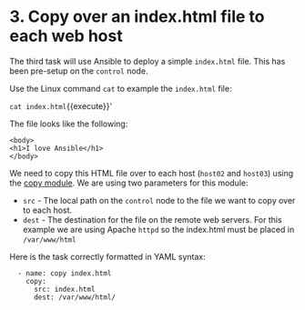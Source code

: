 # 3. Copy over an index.html file to each web host

The third task will use Ansible to deploy a simple `index.html` file.  This has been pre-setup on the `control` node.

Use the Linux command `cat` to example the `index.html` file:  

`cat index.html`{{execute}}'

The file looks like the following:

```
<body>
<h1>I love Ansible</h1>
</body>
```

We need to copy this HTML file over to each host (`host02` and `host03`) using the [copy module](https://docs.ansible.com/ansible/latest/modules/copy_module.html).  We are using two parameters for this module:

- `src` -  The local path on the `control` node to the file we want to copy over to each host.
- `dest` - The destination for the file on the remote web servers.  For this example we are using Apache `httpd` so the index.html must be placed in `/var/www/html`

Here is the task correctly formatted in YAML syntax:

```
  - name: copy index.html
    copy:
      src: index.html
      dest: /var/www/html/
```
